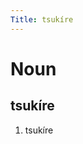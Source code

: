 ```yaml
---
Title: tsukíre
---
```


Noun
================================

tsukíre
----------------

1. tsukíre
